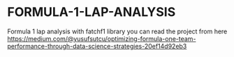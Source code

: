 # FORMULA-1-LAP-ANALYSIS
Formula 1 lap analysis with fatchf1 library you can read the project from here https://medium.com/@yusufsutcu/optimizing-formula-one-team-performance-through-data-science-strategies-20ef14d92eb3
